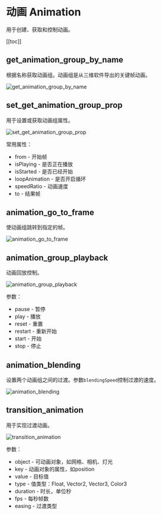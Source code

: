 # 动画 Animation

用于创建、获取和控制动画。

[[toc]]

## get_animation_group_by_name

根据名称获取动画组。动画组是从三维软件导出的关键帧动画。

![get_animation_group_by_name](https://cdn.zjbku.com/blocks/get_animation_group_by_name.png)

## set_get_animation_group_prop

用于设置或获取动画组属性。

![set_get_animation_group_prop](https://cdn.zjbku.com/blocks/set_get_animation_group_prop.png)

常用属性：
- from - 开始帧
- isPlaying - 是否正在播放
- isStarted - 是否已经开始
- loopAnimation - 是否开启循环
- speedRatio - 动画速度
- to - 结果帧

## animation_go_to_frame

使动画组跳转到指定的帧。

![animation_go_to_frame](https://cdn.zjbku.com/blocks/animation_go_to_frame.png)

## animation_group_playback

动画回放控制。

![animation_group_playback](https://cdn.zjbku.com/blocks/animation_group_playback.png)

参数：
- pause - 暂停
- play - 播放
- reset - 重置
- restart - 重新开始
- start - 开始
- stop - 停止

## animation_blending

设置两个动画组之间的过渡。参数`blendingSpeed`控制过渡的速度。

![animation_blending](https://cdn.zjbku.com/blocks/animation_blending.png)

## transition_animation

用于实现过渡动画。

![transition_animation](https://cdn.zjbku.com/blocks/transition_animation.png)

参数：
- object - 可动画对象，如网格、相机、灯光
- key - 动画对象的属性，如position
- value - 目标值
- type - 值类型：Float, Vector2, Vector3, Color3
- duration - 时长，单位秒
- fps - 每秒帧数
- easing - 过渡类型
